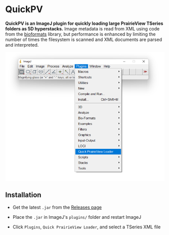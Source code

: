 # QuickPV

**QuickPV is an ImageJ plugin for quickly loading large PrairieView TSeries folders as 5D hyperstacks.** Image metadata is read from XML using code from the [bioformats](https://github.com/ome/bioformats/blob/master/components/formats-gpl/src/loci/formats/in/PrairieMetadata.java) library, but performance is enhanced by limiting the number of times the filesystem is scanned and XML documents are parsed and interpreted.

<div align='center'>
<img src='dev/screenshot.png'>
</div>

## Installation

* Get the latest `.jar` from the [Releases page](https://github.com/swharden/ImageJ-QuickPV/releases/) 

* Place the `.jar` in ImageJ's `plugins/` folder and restart ImageJ

* Click `Plugins`, `Quick PrairieView Loader`, and select a TSeries XML file